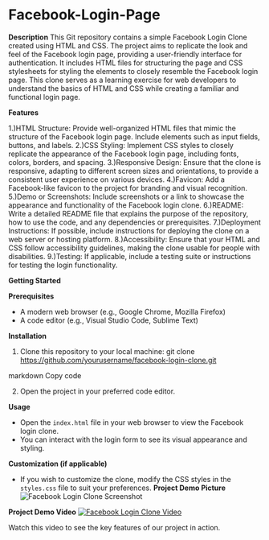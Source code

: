 # Facebook-Login-Page


**Description**
This Git repository contains a simple Facebook Login Clone created using HTML and CSS. The project aims to replicate the look and feel of the Facebook login page, providing a user-friendly interface for authentication. It includes HTML files for structuring the page and CSS stylesheets for styling the elements to closely resemble the Facebook login page. This clone serves as a learning exercise for web developers to understand the basics of HTML and CSS while creating a familiar and functional login page.



**Features**

1.)HTML Structure: Provide well-organized HTML files that mimic the structure of the Facebook login page. Include elements such as input fields, buttons, and labels.
2.)CSS Styling: Implement CSS styles to closely replicate the appearance of the Facebook login page, including fonts, colors, borders, and spacing.
3.)Responsive Design: Ensure that the clone is responsive, adapting to different screen sizes and orientations, to provide a consistent user experience on various devices.
4.)Favicon: Add a Facebook-like favicon to the project for branding and visual recognition.
5.)Demo or Screenshots: Include screenshots or a link to showcase the appearance and functionality of the Facebook login clone.
6.)README: Write a detailed README file that explains the purpose of the repository, how to use the code, and any dependencies or prerequisites.
7.)Deployment Instructions: If possible, include instructions for deploying the clone on a web server or hosting platform.
8.)Accessibility: Ensure that your HTML and CSS follow accessibility guidelines, making the clone usable for people with disabilities.
9.)Testing: If applicable, include a testing suite or instructions for testing the login functionality.

**Getting Started**

**Prerequisites**
- A modern web browser (e.g., Google Chrome, Mozilla Firefox)
- A code editor (e.g., Visual Studio Code, Sublime Text)

**Installation**
1. Clone this repository to your local machine:
git clone https://github.com/yourusername/facebook-login-clone.git

markdown
Copy code

2. Open the project in your preferred code editor.

**Usage**
- Open the `index.html` file in your web browser to view the Facebook login clone.
- You can interact with the login form to see its visual appearance and styling.

**Customization (if applicable)**
- If you wish to customize the clone, modify the CSS styles in the `styles.css` file to suit your preferences.
**Project Demo Picture**
![Facebook Login Clone Screenshot](https://drive.google.com/uc?export=download&id=1p8Q2v0jQidnocT4eBz3Ux8P3Nvr45smS)

**Project Demo Video**
[![Facebook Login Clone Video](https://drive.google.com/file/d/1KKtymRnz36sivwsJifNF_gMyZ0DyDwed/preview)](https://drive.google.com/file/d/1KKtymRnz36sivwsJifNF_gMyZ0DyDwed/preview)


Watch this video to see the key features of our project in action.

